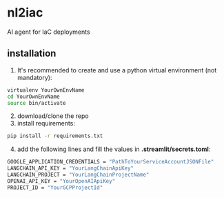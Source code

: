 # nl2iac
AI agent for IaC deployments

## installation
1. It's recommended to create and use a python virtual environment (not mandatory):
```sh
virtualenv YourOwnEnvName
cd YourOwnEnvName
source bin/activate
```

2. download/clone the repo 
3. install requirements:
```sh
pip install -r requirements.txt
```
4. add the following lines and fill the values in **.streamlit/secrets.toml**:

```sh
GOOGLE_APPLICATION_CREDENTIALS = "PathToYourServiceAccountJSONFile"
LANGCHAIN_API_KEY = "YourLangChainApiKey"
LANGCHAIN_PROJECT = "YourLangChainProjectName"
OPENAI_API_KEY = "YourOpenAIApiKey"
PROJECT_ID = "YourGCPProjectId"
```